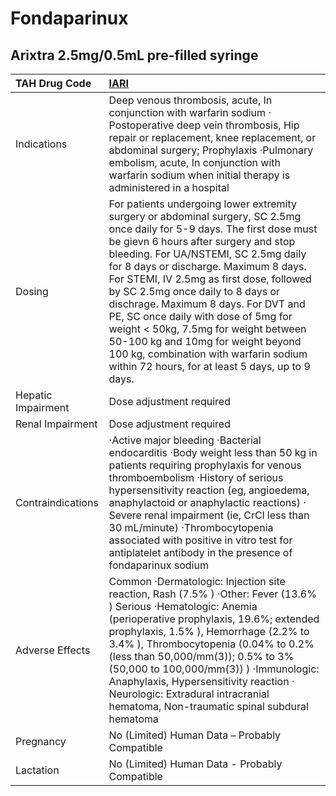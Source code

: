 # Fondaparinux

## Arixtra 2.5mg/0.5mL pre-filled syringe

| TAH Drug Code      | [IARI](https://www.tahsda.org.tw/drugs/hissearch.php?drug_code=IARI)                                                                                                                                                                                                                                                                                                                                                                                                                                                                                                                         |
|:-------------------|:---------------------------------------------------------------------------------------------------------------------------------------------------------------------------------------------------------------------------------------------------------------------------------------------------------------------------------------------------------------------------------------------------------------------------------------------------------------------------------------------------------------------------------------------------------------------------------------------|
| Indications        | Deep venous thrombosis, acute, In conjunction with warfarin sodium ‧Postoperative deep vein thrombosis, Hip repair or replacement, knee replacement, or abdominal surgery; Prophylaxis ‧Pulmonary embolism, acute, In conjunction with warfarin sodium when initial therapy is administered in a hospital                                                                                                                                                                                                                                                                                    |
| Dosing             | For patients undergoing lower extremity surgery or abdominal surgery, SC 2.5mg once daily for 5-9 days. The first dose must be gievn 6 hours after surgery and stop bleeding. For UA/NSTEMI, SC 2.5mg daily for 8 days or discharge. Maximum 8 days. For STEMI, IV 2.5mg as first dose, followed by SC 2.5mg once daily to 8 days or dischrage. Maximum 8 days. For DVT and PE, SC once daily with dose of 5mg for weight < 50kg, 7.5mg for weight between 50-100 kg and 10mg for weight beyond 100 kg, combination with warfarin sodium within 72 hours, for at least 5 days, up to 9 days. |
| Hepatic Impairment | Dose adjustment required                                                                                                                                                                                                                                                                                                                                                                                                                                                                                                                                                                     |
| Renal Impairment   | Dose adjustment required                                                                                                                                                                                                                                                                                                                                                                                                                                                                                                                                                                     |
| Contraindications  | ‧Active major bleeding ‧Bacterial endocarditis ‧Body weight less than 50 kg in patients requiring prophylaxis for venous thromboembolism ‧History of serious hypersensitivity reaction (eg, angioedema, anaphylactoid or anaphylactic reactions) ‧Severe renal impairment (ie, CrCl less than 30 mL/minute) ‧Thrombocytopenia associated with positive in vitro test for antiplatelet antibody in the presence of fondaparinux sodium                                                                                                                                                        |
| Adverse Effects    | Common ‧Dermatologic: Injection site reaction, Rash (7.5% ) ‧Other: Fever (13.6% ) Serious ‧Hematologic: Anemia (perioperative prophylaxis, 19.6%; extended prophylaxis, 1.5% ), Hemorrhage (2.2% to 3.4% ), Thrombocytopenia (0.04% to 0.2% (less than 50,000/mm(3)); 0.5% to 3% (50,000 to 100,000/mm(3)) ) ‧Immunologic: Anaphylaxis, Hypersensitivity reaction ‧Neurologic: Extradural intracranial hematoma, Non-traumatic spinal subdural hematoma                                                                                                                                     |
| Pregnancy          | No (Limited) Human Data – Probably Compatible                                                                                                                                                                                                                                                                                                                                                                                                                                                                                                                                                |
| Lactation          | No (Limited) Human Data - Probably Compatible                                                                                                                                                                                                                                                                                                                                                                                                                                                                                                                                                |

